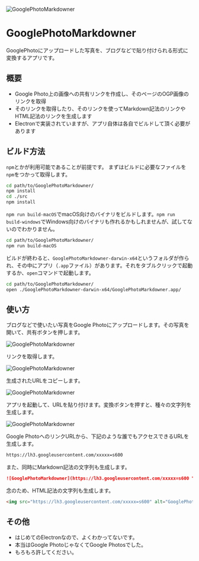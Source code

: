 ![GooglePhotoMarkdowner](https://lh3.googleusercontent.com/VJeaj3tkhfHbpqDExWv8R8IIX0iejbAjo4MpwQcRijWqiDUphPXc9WCOH5SSSt3CKmX1HGdri6bHOSqV_s2run51KjlseQMunI7-hapA-z3AiNLFc63deC_DAQ06BN22UZe9_Gu85yI=s600 "GooglePhotoMarkdowner")

# GooglePhotoMarkdowner
GooglePhotoにアップロードした写真を、ブログなどで貼り付けられる形式に変換するアプリです。



## 概要
 - Google Photo上の画像への共有リンクを作成し、そのページのOGP画像のリンクを取得
 - そのリンクを取得したり、そのリンクを使ってMarkdown記法のリンクやHTML記法のリンクを生成します
 - Electronで実装されていますが、アプリ自体は各自でビルドして頂く必要があります


## ビルド方法


`npm`とかが利用可能であることが前提です。
まずはビルドに必要なファイルを`npm`をつかって取得します。


```bash
cd path/to/GooglePhotoMarkdowner/
npm install
cd ./src
npm install
```


`npm run build-macOS`でmacOS向けのバイナリをビルドします。`npm run build-windows`でWindows向けのバイナリも作れるかもしれませんが、試してないのでわかりません。


```bash
cd path/to/GooglePhotoMarkdowner/
npm run build-macOS
```


ビルドが終わると、`GooglePhotoMarkdowner-darwin-x64`というフォルダが作られ、その中にアプリ（`.app`ファイル）があります。それをタブルクリックで起動するか、`open`コマンドで起動します。


```bash
cd path/to/GooglePhotoMarkdowner/
open ./GooglePhotoMarkdowner-darwin-x64/GooglePhotoMarkdowner.app/
```


## 使い方


ブログなどで使いたい写真をGoogle Photoにアップロードします。その写真を開いて、共有ボタンを押します。


![GooglePhotoMarkdowner](https://lh3.googleusercontent.com/_HeT8euOoTY33ik1j7p3sF1x1ADTLnecod3K9it7oiIHb-4Yaujcctnbw57JCTUC5io95AmlE5s431Y1ToyPpQi-fG2qPXyDMMdAo4JmY622Sq9e0SCIBBY3X1Jt8QY0tYNY-E96Gnw=s600 "GooglePhotoMarkdowner")



リンクを取得します。



![GooglePhotoMarkdowner](https://lh3.googleusercontent.com/EvxhT5N-ui4cporNh-JhMISCNarXKYNbLFwqDO-xVHImaaGFyE0kpZNxrag7uQCefWx-S0ZEaQTI1XlDKGGNYdfdDOXsXN5LYdndHH5twlOYvDhSLHwcpk4zr_7_kUG_LlqNq7IzMK8=s600 "GooglePhotoMarkdowner")



生成されたURLをコピーします。


![GooglePhotoMarkdowner](https://lh3.googleusercontent.com/dGWEVWMyk0NgK01FEs7UxST0jV1hPG8s1jYuWGHrDtdsdmjLTuc9sgNlI-4EAjNX2qCNMyniOJsPzxxdwCsEgGiYlFBVWF38hXD7iiFoWnj9eeP-I7tFzgzqjFzqvIaIR4UFXmjx-Lo=s600 "GooglePhotoMarkdowner")



アプリを起動して、URLを貼り付けます。変換ボタンを押すと、種々の文字列を生成します。



![GooglePhotoMarkdowner](https://lh3.googleusercontent.com/K4OTMP2zEZ1q5eYV6PTbOk4yViaRU2iAywzbFSXImru_s8F2cV2G0NQe8JqpjsUeHbBQNc7Bs5rG2ZjhWJl-daB54mrhxNcFfDslXZ7MBpPyI_NsIqORQimrwLht_3Pwuhx918P7x6Y=s600 "GooglePhotoMarkdowner")



Google PhotoへのリンクURLから、下記のような誰でもアクセスできるURLを生成します。


```html
https://lh3.googleusercontent.com/xxxxx=s600
```


また、同時にMarkdown記法の文字列も生成します。


```markdown
![GooglePhotoMarkdowner](https://lh3.googleusercontent.com/xxxxx=s600 "GooglePhotoMarkdowner")
```


念のため、HTML記法の文字列も生成します。


```html
<img src="https://lh3.googleusercontent.com/xxxxx=s600" alt="GooglePhotoMarkdowner" title="GooglePhotoMarkdowner">
```



## その他

 - はじめてのElectronなので、よくわかってないです。
 - 本当はGoogle PhotoじゃなくてGoogle Photosでした。
 - もろもろ許してください。